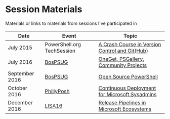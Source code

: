 # Session Materials

Materials or links to materials from sessions I've participated in

| Date | Event | Topic |
|---|---|---|
| July 2015 | PowerShell.org TechSession | [A Crash Course in Version Control and Git(Hub)](https://github.com/RamblingCookieMonster/Git-Presentation) |
| July 2016 | [BosPSUG](https://www.meetup.com/Boston-PowerShell-User-Group/) | [OneGet, PSGallery, Community Projects](https://github.com/BosPSUG/PresentationMaterials/tree/master/July%202016%20-%20OneGet%2C%20PSGallery%2C%20Community%20Projects) |
| September 2016 | [BosPSUG](https://www.meetup.com/Boston-PowerShell-User-Group/) | [Open Source PowerShell](https://github.com/BosPSUG/PresentationMaterials/tree/master/September%202016%20-%20Open%20Source%20PowerShell) |
| October 2016 | [PhillyPosh](http://phillyposh.org/) | [Continuous Deployment for Microsoft Sysadmins](/PhillyPosh-October/) |
| December 2016 | [LISA16](https://www.usenix.org/conference/lisa16) | [Release Pipelines in Microsoft Ecosystems](https://www.usenix.org/conference/lisa16/conference-program/presentation/frame) |
